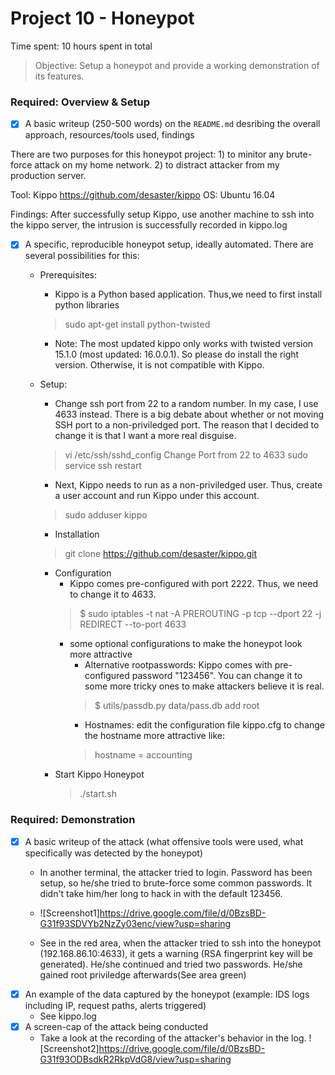 # Project 10 - Honeypot

Time spent: 10 hours spent in total

> Objective: Setup a honeypot and provide a working demonstration of its features.

### Required: Overview & Setup

- [x] A basic writeup (250-500 words) on the `README.md` desribing the overall approach, resources/tools used, findings

There are two purposes for this honeypot project: 1) to minitor any brute-force attack on my home network. 2) to distract attacker from my production server. 

Tool: Kippo https://github.com/desaster/kippo
OS: Ubuntu 16.04

Findings:
After successfully setup Kippo, use another machine to ssh into the kippo server, the intrusion is successfully recorded in kippo.log

- [x] A specific, reproducible honeypot setup, ideally automated. There are several possibilities for this: 

	- Prerequisites: 

		- Kippo is a Python based application. Thus,we need to first install python libraries
		> sudo apt-get install python-twisted 
		- Note: The most updated kippo only works with twisted version 15.1.0 (most updated: 16.0.0.1). So please do install the right version. Otherwise, it is not compatible with Kippo. 

	- Setup:

		- Change ssh port from 22 to a random number. In my case, I use 4633 instead. There is a big debate about whether or not moving SSH port to a non-priviledged port. The reason that I decided to change it is that I want a more real disguise. 
		> vi /etc/ssh/sshd_config 
		Change Port from 22 to 4633
		> sudo service ssh restart

		- Next, Kippo needs to run as a non-priviledged user. Thus, create a user account and run Kippo under this account. 
		> sudo adduser kippo

		- Installation
		> git clone https://github.com/desaster/kippo.git
		
		- Configuration
			- Kippo comes pre-configured with port 2222. Thus, we need to change it to 4633. 
			> $ sudo iptables -t nat -A PREROUTING -p tcp --dport 22 -j REDIRECT --to-port 4633
			- some optional configurations to make the honeypot look more attractive
				- Alternative rootpasswords: Kippo comes with pre-configured password "123456". You can change it to some more tricky ones to make attackers believe it is real. 
				> $ utils/passdb.py data/pass.db add root
				- Hostnames: edit the configuration file kippo.cfg to change the hostname more attractive like: 
				> hostname = accounting
		- Start Kippo Honeypot
			> ./start.sh


### Required: Demonstration

- [x] A basic writeup of the attack (what offensive tools were used, what specifically was detected by the honeypot)
	- In another terminal, the attacker tried to login. Password has been setup, so he/she tried to brute-force some common passwords. It didn't take him/her long to hack in with the default 123456. 

	- ![Screenshot1]https://drive.google.com/file/d/0BzsBD-G31f93SDVYb2NzZy03enc/view?usp=sharing
	- See in the red area, when the attacker tried to ssh into the honeypot (192.168.86.10:4633), it gets a warning (RSA fingerprint key will be generated). He/she continued and tried two passwords. He/she gained root priviledge afterwards(See area green)
- [x] An example of the data captured by the honeypot (example: IDS logs including IP, request paths, alerts triggered)
	- See kippo.log
- [x] A screen-cap of the attack being conducted
	- Take a look at the recording of the attacker's behavior in the log. 
	![Screenshot2]https://drive.google.com/file/d/0BzsBD-G31f93ODBsdkR2RkpVdG8/view?usp=sharing
    